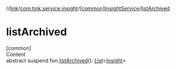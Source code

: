 //[link](../../index.md)/[com.tink.service.insight](../index.md)/[[common]InsightService](index.md)/[listArchived](list-archived.md)



# listArchived  
[common]  
Content  
abstract suspend fun [listArchived](list-archived.md)(): [List](https://kotlinlang.org/api/latest/jvm/stdlib/kotlin.collections/-list/index.html)<[Insight](../../com.tink.model.insights/[common]-insight/index.md)>  




